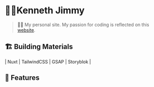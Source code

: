 # 👨‍💻Kenneth Jimmy

> 👨‍💻 My personal site. My passion for coding is reflected on this [website](https://www.kenjimmy.me).

## 🏗 Building Materials

| Nuxt | TailwindCSS | GSAP | Storyblok |

## 🎨 Features
